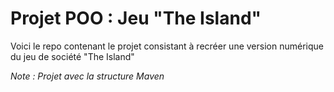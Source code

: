 # Projet POO : Jeu "The Island"

Voici le repo contenant le projet consistant à recréer une version numérique du jeu de société "The Island"

_Note : Projet avec la structure Maven_ 